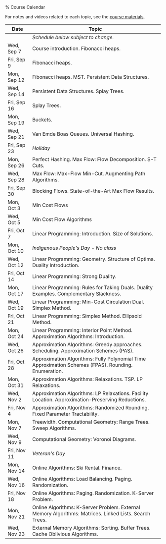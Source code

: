 % Course Calendar

For notes and videos related to each topic, see the [course materials](course_materials.html).

| Date           | Topic                                                                    |
|----------------|--------------------------------------------------------------------------|
|                | *Schedule below subject to change.*                                      
| Wed, Sep 7     | Course introduction. Fibonacci heaps.
| Fri, Sep 9     | Fibonacci heaps.                                                         
| Mon, Sep 12    | Fibonacci heaps. MST. Persistent Data Structures.                        
| Wed, Sep 14    | Persistent Data Structures. Splay Trees.                                 
| Fri, Sep 16    | Splay Trees.                                                             
| Mon, Sep 19    | Buckets.                                                                 
| Wed, Sep 21    | Van Emde Boas Queues. Universal Hashing.                                 
| Fri, Sep 23    | *Holiday*                                                                
| Mon, Sep 26    | Perfect Hashing. Max Flow: Flow Decomposition. S-T Cuts.                 
| Wed, Sep 28    | Max Flow: Max-Flow Min-Cut. Augmenting Path Algorithms.                  
| Fri, Sep 30    | Blocking Flows. State-of-the-Art Max Flow Results.                       
| Mon, Oct 3     | Min Cost Flows                                                           
| Wed, Oct 5     | Min Cost Flow Algorithms                                                 
| Fri, Oct 7     | Linear Programming: Introduction. Size of Solutions.                     
| Mon, Oct 10    | *Indigenous People's Day - No class*
| Wed, Oct 12    | Linear Programming: Geometry. Structure of Optima. Duality Introduction. 
| Fri, Oct 14    | Linear Programming: Strong Duality.
| Mon, Oct 17    | Linear Programming: Rules for Taking Duals. Duality Examples. Complementary Slackness.
| Wed, Oct 19    | Linear Programming: Min-Cost Circulation Dual. Simplex Method.
| Fri, Oct 21    | Linear Programming: Simplex Method. Ellipsoid Method.
| Mon, Oct 24    | Linear Programming: Interior Point Method. Approximation Algorithms: Introduction.
| Wed, Oct 26    | Approximation Algorithms: Greedy approaches. Scheduling. Approximation Schemes (PAS).
| Fri, Oct 28    | Approximation Algorithms: Fully Polynomial Time Approximation Schemes (FPAS). Rounding. Enumeration.
| Mon, Oct 31    | Approximation Algorithms: Relaxations. TSP. LP Relaxations.
| Wed, Nov 2     | Approximation Algorithms: LP Relaxations. Facility Location. Approximation-Preserving Reductions.
| Fri, Nov 4     | Approximation Algorithms: Randomized Rounding. Fixed Parameter Tractability.
| Mon, Nov 7     | Treewidth. Computational Geometry: Range Trees. Sweep Algorithms.
| Wed, Nov 9     | Computational Geometry: Voronoi Diagrams.
| Fri, Nov 11    | *Veteran's Day*
| Mon, Nov 14    | Online Algorithms: Ski Rental. Finance.
| Wed, Nov 16    | Online Algorithms: Load Balancing. Paging. Randomization.
| Fri, Nov 18    | Online Algorithms: Paging. Randomization. K-Server Problem.
| Mon, Nov 21    | Online Algorithms: K-Server Problem. External Memory Algorithms: Matrices. Linked Lists. Search Trees.
| Wed, Nov 23    | External Memory Algorithms: Sorting. Buffer Trees. Cache Oblivious Algorithms.
